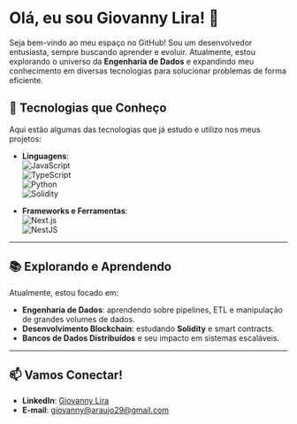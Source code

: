 # Olá, eu sou Giovanny Lira! 👋

Seja bem-vindo ao meu espaço no GitHub! Sou um desenvolvedor entusiasta, sempre buscando aprender e evoluir. Atualmente, estou explorando o universo da **Engenharia de Dados** e expandindo meu conhecimento em diversas tecnologias para solucionar problemas de forma eficiente.

## 🚀 Tecnologias que Conheço
Aqui estão algumas das tecnologias que já estudo e utilizo nos meus projetos:

- **Linguagens**:  
  ![JavaScript](https://img.shields.io/badge/JavaScript-F7DF1E?style=for-the-badge&logo=javascript&logoColor=black)  
  ![TypeScript](https://img.shields.io/badge/TypeScript-007ACC?style=for-the-badge&logo=typescript&logoColor=white)  
  ![Python](https://img.shields.io/badge/Python-3776AB?style=for-the-badge&logo=python&logoColor=white)  
  ![Solidity](https://img.shields.io/badge/Solidity-363636?style=for-the-badge&logo=solidity&logoColor=white)

- **Frameworks e Ferramentas**:  
  ![Next.js](https://img.shields.io/badge/Next.js-000000?style=for-the-badge&logo=next.js&logoColor=white)  
  ![NestJS](https://img.shields.io/badge/NestJS-E0234E?style=for-the-badge&logo=nestjs&logoColor=white)

---

## 📚 Explorando e Aprendendo
Atualmente, estou focado em:
- **Engenharia de Dados**: aprendendo sobre pipelines, ETL e manipulação de grandes volumes de dados.
- **Desenvolvimento Blockchain**: estudando **Solidity** e smart contracts.
- **Bancos de Dados Distribuídos** e seu impacto em sistemas escaláveis.

---

## 📫 Vamos Conectar!
- **LinkedIn**: [Giovanny Lira]([linkedin.com/in/giovanny-lira-1b8912233](https://www.linkedin.com/in/giovanny-lira-1b8912233))
- **E-mail**: [giovanny@araujo29@gmail.com](mailto:giovanny@araujo29@gmail.com)


